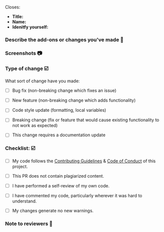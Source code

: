 <!-- #issue-number  -->
Closes: 

- **Title:** 
- **Name:** 
- **Idenitfy yourself:** <!-- Mention your role (like GSSOC, SSOC, JWOC, etc. Contributor) -->

### Describe the add-ons or changes you've made 📃


### Screenshots 📷
<!-- Must add the screenshot of the project or your changes for review your pr -->


### Type of change ☑️
<!-- Please delete options that are not relevant. -->
What sort of change have you made:
<!--
Example how to mark a checkbox:-
- [x] My code follows the code style of this project.
-->
- [ ] Bug fix (non-breaking change which fixes an issue)
- [ ] New feature (non-breaking change which adds functionality)
- [ ] Code style update (formatting, local variables)
- [ ] Breaking change (fix or feature that would cause existing functionality to not work as expected)
- [ ] This change requires a documentation update


### Checklist: ☑️
<!--
Example how to mark a checkbox:-
- [x] My code follows the code style of this project.
-->
- [ ] My code follows the [Contributing Guidelines](https://github.com/Avdhesh-Varshney/WebMasterLog/blob/main/CONTRIBUTING.md) & [Code of Conduct](https://github.com/Avdhesh-Varshney/WebMasterLog/blob/main/CODE_OF_CONDUCT.md) of this project.
- [ ] This PR does not contain plagiarized content.
- [ ] I have performed a self-review of my own code.
- [ ] I have commented my code, particularly wherever it was hard to understand.
- [ ] My changes generate no new warnings.


### Note to reviewers 📄
<!-- Add notes to reviewers if applicable -->
